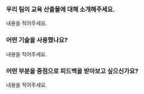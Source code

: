 ### 우리 팀의 교육 산출물에 대해 소개해주세요.

내용을 적어주세요.

### 어떤 기술을 사용했나요?

내용을 적어주세요.

### 어떤 부분을 중점으로 피드백을 받아보고 싶으신가요?

내용을 적어주세요.

